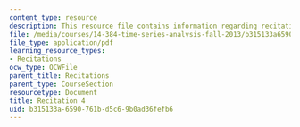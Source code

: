 ```yaml
---
content_type: resource
description: This resource file contains information regarding recitation 4.
file: /media/courses/14-384-time-series-analysis-fall-2013/b315133a6590761bd5c69b0ad36fefb6_MIT14_384F13_rec4.pdf
file_type: application/pdf
learning_resource_types:
- Recitations
ocw_type: OCWFile
parent_title: Recitations
parent_type: CourseSection
resourcetype: Document
title: Recitation 4
uid: b315133a-6590-761b-d5c6-9b0ad36fefb6
---
```

